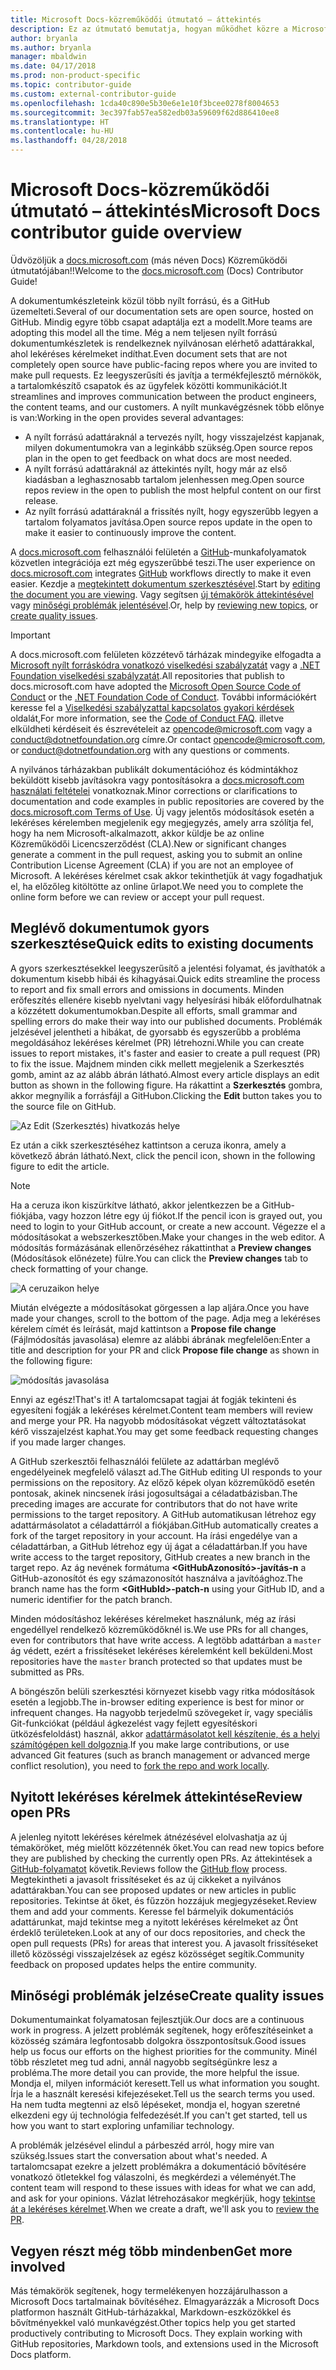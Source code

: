 ```yaml
---
title: Microsoft Docs-közreműködői útmutató – áttekintés
description: Ez az útmutató bemutatja, hogyan működhet közre a Microsoft dokumentációs webhelyén, a docs.microsoft.com-on.
author: bryanla
ms.author: bryanla
manager: mbaldwin
ms.date: 04/17/2018
ms.prod: non-product-specific
ms.topic: contributor-guide
ms.custom: external-contributor-guide
ms.openlocfilehash: 1cda40c890e5b30e6e1e10f3bcee0278f8004653
ms.sourcegitcommit: 3ec397fab57ea582edb03a59609f62d886410ee8
ms.translationtype: HT
ms.contentlocale: hu-HU
ms.lasthandoff: 04/28/2018
---
```

# <a name="microsoft-docs-contributor-guide-overview"></a><span data-ttu-id="10ffe-103">Microsoft Docs-közreműködői útmutató – áttekintés</span><span class="sxs-lookup"><span data-stu-id="10ffe-103">Microsoft Docs contributor guide overview</span></span>

<span data-ttu-id="10ffe-104">Üdvözöljük a [docs.microsoft.com](https://docs.microsoft.com) (más néven Docs) Közreműködői útmutatójában!!</span><span class="sxs-lookup"><span data-stu-id="10ffe-104">Welcome to the [docs.microsoft.com](https://docs.microsoft.com) (Docs) Contributor Guide!</span></span>

<span data-ttu-id="10ffe-105">A dokumentumkészleteink közül több nyílt forrású, és a GitHub üzemelteti.</span><span class="sxs-lookup"><span data-stu-id="10ffe-105">Several of our documentation sets are open source, hosted on GitHub.</span></span> <span data-ttu-id="10ffe-106">Mindig egyre több csapat adaptálja ezt a modellt.</span><span class="sxs-lookup"><span data-stu-id="10ffe-106">More teams are adopting this model all the time.</span></span> <span data-ttu-id="10ffe-107">Még a nem teljesen nyílt forrású dokumentumkészletek is rendelkeznek nyilvánosan elérhető adattárakkal, ahol lekéréses kérelmeket indíthat.</span><span class="sxs-lookup"><span data-stu-id="10ffe-107">Even document sets that are not completely open source have public-facing repos where you are invited to make pull requests.</span></span> <span data-ttu-id="10ffe-108">Ez leegyszerűsíti és javítja a termékfejlesztő mérnökök, a tartalomkészítő csapatok és az ügyfelek közötti kommunikációt.</span><span class="sxs-lookup"><span data-stu-id="10ffe-108">It streamlines and improves communication between the product engineers, the content teams, and our customers.</span></span> <span data-ttu-id="10ffe-109">A nyílt munkavégzésnek több előnye is van:</span><span class="sxs-lookup"><span data-stu-id="10ffe-109">Working in the open provides several advantages:</span></span>

- <span data-ttu-id="10ffe-110">A nyílt forrású adattáraknál a tervezés nyílt, hogy visszajelzést kapjanak, milyen dokumentumokra van a leginkább szükség.</span><span class="sxs-lookup"><span data-stu-id="10ffe-110">Open source repos plan in the open to get feedback on what docs are most needed.</span></span>
- <span data-ttu-id="10ffe-111">A nyílt forrású adattáraknál az áttekintés nyílt, hogy már az első kiadásban a leghasznosabb tartalom jelenhessen meg.</span><span class="sxs-lookup"><span data-stu-id="10ffe-111">Open source repos review in the open to publish the most helpful content on our first release.</span></span>
- <span data-ttu-id="10ffe-112">Az nyílt forrású adattáraknál a frissítés nyílt, hogy egyszerűbb legyen a tartalom folyamatos javítása.</span><span class="sxs-lookup"><span data-stu-id="10ffe-112">Open source repos update in the open to make it easier to continuously improve the content.</span></span>

<span data-ttu-id="10ffe-113">A [docs.microsoft.com](https://docs.microsoft.com) felhasználói felületén a [GitHub](https://github.com)-munkafolyamatok közvetlen integrációja ezt még egyszerűbbé teszi.</span><span class="sxs-lookup"><span data-stu-id="10ffe-113">The user experience on [docs.microsoft.com](https://docs.microsoft.com) integrates [GitHub](https://github.com) workflows directly to make it even easier.</span></span> <span data-ttu-id="10ffe-114">Kezdje a [megtekintett dokumentum szerkesztésével](#quick-edits-to-existing-documents).</span><span class="sxs-lookup"><span data-stu-id="10ffe-114">Start by [editing the document you are viewing](#quick-edits-to-existing-documents).</span></span> <span data-ttu-id="10ffe-115">Vagy segítsen [új témakörök áttekintésével](#review-open-prs) vagy [minőségi problémák jelentésével](#create-quality-issues).</span><span class="sxs-lookup"><span data-stu-id="10ffe-115">Or, help by [reviewing new topics](#review-open-prs), or [create quality issues](#create-quality-issues).</span></span>

> [!IMPORTANT]
> <span data-ttu-id="10ffe-116">A docs.microsoft.com felületen közzétevő tárházak mindegyike elfogadta a [Microsoft nyílt forráskódra vonatkozó viselkedési szabályzatát](https://opensource.microsoft.com/codeofconduct/) vagy a [.NET Foundation viselkedési szabályzatát](https://dotnetfoundation.org/code-of-conduct).</span><span class="sxs-lookup"><span data-stu-id="10ffe-116">All repositories that publish to docs.microsoft.com have adopted the [Microsoft Open Source Code of Conduct](https://opensource.microsoft.com/codeofconduct/) or the [.NET Foundation Code of Conduct](https://dotnetfoundation.org/code-of-conduct).</span></span> <span data-ttu-id="10ffe-117">További információkért keresse fel a [Viselkedési szabályzattal kapcsolatos gyakori kérdések](https://opensource.microsoft.com/codeofconduct/faq/) oldalát,</span><span class="sxs-lookup"><span data-stu-id="10ffe-117">For more information, see the [Code of Conduct FAQ](https://opensource.microsoft.com/codeofconduct/faq/).</span></span> <span data-ttu-id="10ffe-118">illetve elküldheti kérdéseit és észrevételeit az [opencode@microsoft.com](mailto:opencode@microsoft.com) vagy a [conduct@dotnetfoundation.org](mailto:conduct@dotnetfoundation.org) címre.</span><span class="sxs-lookup"><span data-stu-id="10ffe-118">Or contact [opencode@microsoft.com](mailto:opencode@microsoft.com), or [conduct@dotnetfoundation.org](mailto:conduct@dotnetfoundation.org) with any questions or comments.</span></span><br>
>
> <span data-ttu-id="10ffe-119">A nyilvános tárházakban publikált dokumentációhoz és kódmintákhoz beküldött kisebb javításokra vagy pontosításokra a [docs.microsoft.com használati feltételei](https://docs.microsoft.com/legal/termsofuse) vonatkoznak.</span><span class="sxs-lookup"><span data-stu-id="10ffe-119">Minor corrections or clarifications to documentation and code examples in public repositories are covered by the [docs.microsoft.com Terms of Use](https://docs.microsoft.com/legal/termsofuse).</span></span> <span data-ttu-id="10ffe-120">Új vagy jelentős módosítások esetén a lekéréses kérelemben megjelenik egy megjegyzés, amely arra szólítja fel, hogy ha nem Microsoft-alkalmazott, akkor küldje be az online Közreműködői Licencszerződést (CLA).</span><span class="sxs-lookup"><span data-stu-id="10ffe-120">New or significant changes generate a comment in the pull request, asking you to submit an online Contribution License Agreement (CLA) if you are not an employee of Microsoft.</span></span> <span data-ttu-id="10ffe-121">A lekéréses kérelmet csak akkor tekinthetjük át vagy fogadhatjuk el, ha előzőleg kitöltötte az online űrlapot.</span><span class="sxs-lookup"><span data-stu-id="10ffe-121">We need you to complete the online form before we can review or accept your pull request.</span></span>

## <a name="quick-edits-to-existing-documents"></a><span data-ttu-id="10ffe-122">Meglévő dokumentumok gyors szerkesztése</span><span class="sxs-lookup"><span data-stu-id="10ffe-122">Quick edits to existing documents</span></span>

<span data-ttu-id="10ffe-123">A gyors szerkesztésekkel leegyszerűsítő a jelentési folyamat, és javíthatók a dokumentum kisebb hibái és kihagyásai.</span><span class="sxs-lookup"><span data-stu-id="10ffe-123">Quick edits streamline the process to report and fix small errors and omissions in documents.</span></span> <span data-ttu-id="10ffe-124">Minden erőfeszítés ellenére kisebb nyelvtani vagy helyesírási hibák előfordulhatnak a közzétett dokumentumokban.</span><span class="sxs-lookup"><span data-stu-id="10ffe-124">Despite all efforts, small grammar and spelling errors do make their way into our published documents.</span></span> <span data-ttu-id="10ffe-125">Problémák jelzésével jelentheti a hibákat, de gyorsabb és egyszerűbb a probléma megoldásához lekéréses kérelmet (PR) létrehozni.</span><span class="sxs-lookup"><span data-stu-id="10ffe-125">While you can create issues to report mistakes, it's faster and easier to create a pull request (PR) to fix the issue.</span></span> <span data-ttu-id="10ffe-126">Majdnem minden cikk mellett megjelenik a Szerkesztés gomb, amint az az alább ábrán látható.</span><span class="sxs-lookup"><span data-stu-id="10ffe-126">Almost every article displays an edit button as shown in the following figure.</span></span> <span data-ttu-id="10ffe-127">Ha rákattint a **Szerkesztés** gombra, akkor megnyílik a forrásfájl a GitHubon.</span><span class="sxs-lookup"><span data-stu-id="10ffe-127">Clicking the **Edit** button takes you to the source file on GitHub.</span></span>

![Az Edit (Szerkesztés) hivatkozás helye](./media/index/edit-article.png)

<span data-ttu-id="10ffe-129">Ez után a cikk szerkesztéséhez kattintson a ceruza ikonra, amely a következő ábrán látható.</span><span class="sxs-lookup"><span data-stu-id="10ffe-129">Next, click the pencil icon, shown in the following figure to edit the article.</span></span>

> [!NOTE]
> <span data-ttu-id="10ffe-130">Ha a ceruza ikon kiszürkítve látható, akkor jelentkezzen be a GitHub-fiókjába, vagy hozzon létre egy új fiókot.</span><span class="sxs-lookup"><span data-stu-id="10ffe-130">If the pencil icon is grayed out, you need to login to your GitHub account, or create a new account.</span></span> <span data-ttu-id="10ffe-131">Végezze el a módosításokat a webszerkesztőben.</span><span class="sxs-lookup"><span data-stu-id="10ffe-131">Make your changes in the web editor.</span></span> <span data-ttu-id="10ffe-132">A módosítás formázásának ellenőrzéséhez rákattinthat a **Preview changes** (Módosítások előnézete) fülre.</span><span class="sxs-lookup"><span data-stu-id="10ffe-132">You can click the **Preview changes** tab to check formatting of your change.</span></span>

![A ceruzaikon helye](./media/index/editicon.png)

<span data-ttu-id="10ffe-134">Miután elvégezte a módosításokat görgessen a lap aljára.</span><span class="sxs-lookup"><span data-stu-id="10ffe-134">Once you have made your changes, scroll to the bottom of the page.</span></span> <span data-ttu-id="10ffe-135">Adja meg a lekéréses kérelem címét és leírását, majd kattintson a **Propose file change** (Fájlmódosítás javasolása) elemre az alábbi ábrának megfelelően:</span><span class="sxs-lookup"><span data-stu-id="10ffe-135">Enter a title and description for your PR and click **Propose file change** as shown in the following figure:</span></span>

![módosítás javasolása](./media/index/submit-pull-request.png)

<span data-ttu-id="10ffe-137">Ennyi az egész!</span><span class="sxs-lookup"><span data-stu-id="10ffe-137">That's it!</span></span> <span data-ttu-id="10ffe-138">A tartalomcsapat tagjai át fogják tekinteni és egyesíteni fogják a lekéréses kérelmet.</span><span class="sxs-lookup"><span data-stu-id="10ffe-138">Content team members will review and merge your PR.</span></span> <span data-ttu-id="10ffe-139">Ha nagyobb módosításokat végzett változtatásokat kérő visszajelzést kaphat.</span><span class="sxs-lookup"><span data-stu-id="10ffe-139">You may get some feedback requesting changes if you made larger changes.</span></span>

<span data-ttu-id="10ffe-140">A GitHub szerkesztői felhasználói felülete az adattárban meglévő engedélyeinek megfelelő választ ad.</span><span class="sxs-lookup"><span data-stu-id="10ffe-140">The GitHub editing UI responds to your permissions on the repository.</span></span> <span data-ttu-id="10ffe-141">Az előző képek olyan közreműködő esetén pontosak, akinek nincsenek írási jogosultságai a céladatbázisban.</span><span class="sxs-lookup"><span data-stu-id="10ffe-141">The preceding images are accurate for contributors that do not have write permissions to the target repository.</span></span> <span data-ttu-id="10ffe-142">A GitHub automatikusan létrehoz egy adattármásolatot a céladattárról a fiókjában.</span><span class="sxs-lookup"><span data-stu-id="10ffe-142">GitHub automatically creates a fork of the target repository in your account.</span></span> <span data-ttu-id="10ffe-143">Ha írási engedélye van a céladattárban, a GitHub létrehoz egy új ágat a céladattárban.</span><span class="sxs-lookup"><span data-stu-id="10ffe-143">If you have write access to the target repository, GitHub creates a new branch in the target repo.</span></span> <span data-ttu-id="10ffe-144">Az ág nevének formátuma **\<GitHubAzonosító\>-javítás-n** a GitHub-azonosítót és egy számazonosítót használva a javítóághoz.</span><span class="sxs-lookup"><span data-stu-id="10ffe-144">The branch name has the form **\<GitHubId\>-patch-n** using your GitHub ID, and a numeric identifier for the patch branch.</span></span>

<span data-ttu-id="10ffe-145">Minden módosításhoz lekéréses kérelmeket használunk, még az írási engedéllyel rendelkező közreműködőknél is.</span><span class="sxs-lookup"><span data-stu-id="10ffe-145">We use PRs for all changes, even for contributors that have write access.</span></span> <span data-ttu-id="10ffe-146">A legtöbb adattárban a `master` ág védett, ezért a frissítéseket lekéréses kérelemként kell beküldeni.</span><span class="sxs-lookup"><span data-stu-id="10ffe-146">Most repositories have the `master` branch protected so that updates must be submitted as PRs.</span></span>

<span data-ttu-id="10ffe-147">A böngészőn belüli szerkesztési környezet kisebb vagy ritka módosítások esetén a legjobb.</span><span class="sxs-lookup"><span data-stu-id="10ffe-147">The in-browser editing experience is best for minor or infrequent changes.</span></span> <span data-ttu-id="10ffe-148">Ha nagyobb terjedelmű szövegeket ír, vagy speciális Git-funkciókat (például ágkezelést vagy fejlett egyesítéskori ütközésfeloldást) használ, akkor [adattármásolatot kell készítenie, és a helyi számítógépen kell dolgoznia](how-to-write-workflows-major.md).</span><span class="sxs-lookup"><span data-stu-id="10ffe-148">If you make large contributions, or use advanced Git features (such as branch management or advanced merge conflict resolution), you need to [fork the repo and work locally](how-to-write-workflows-major.md).</span></span>

## <a name="review-open-prs"></a><span data-ttu-id="10ffe-149">Nyitott lekéréses kérelmek áttekintése</span><span class="sxs-lookup"><span data-stu-id="10ffe-149">Review open PRs</span></span>

<span data-ttu-id="10ffe-150">A jelenleg nyitott lekéréses kérelmek átnézésével elolvashatja az új témaköröket, még mielőtt közzétennék őket.</span><span class="sxs-lookup"><span data-stu-id="10ffe-150">You can read new topics before they are published by checking the currently open PRs.</span></span> <span data-ttu-id="10ffe-151">Az áttekintések a [GitHub-folyamatot](https://guides.github.com/introduction/flow/) követik.</span><span class="sxs-lookup"><span data-stu-id="10ffe-151">Reviews follow the [GitHub flow](https://guides.github.com/introduction/flow/) process.</span></span> <span data-ttu-id="10ffe-152">Megtekintheti a javasolt frissítéseket és az új cikkeket a nyilvános adattárakban.</span><span class="sxs-lookup"><span data-stu-id="10ffe-152">You can see proposed updates or new articles in public repositories.</span></span> <span data-ttu-id="10ffe-153">Tekintse át őket, és fűzzön hozzájuk megjegyzéseket.</span><span class="sxs-lookup"><span data-stu-id="10ffe-153">Review them and add your comments.</span></span> <span data-ttu-id="10ffe-154">Keresse fel bármelyik dokumentációs adattárunkat, majd tekintse meg a nyitott lekéréses kérelmeket az Önt érdeklő területeken.</span><span class="sxs-lookup"><span data-stu-id="10ffe-154">Look at any of our docs repositories, and check the open pull requests (PRs) for areas that interest you.</span></span> <span data-ttu-id="10ffe-155">A javasolt frissítéseket illető közösségi visszajelzések az egész közösséget segítik.</span><span class="sxs-lookup"><span data-stu-id="10ffe-155">Community feedback on proposed updates helps the entire community.</span></span>

## <a name="create-quality-issues"></a><span data-ttu-id="10ffe-156">Minőségi problémák jelzése</span><span class="sxs-lookup"><span data-stu-id="10ffe-156">Create quality issues</span></span>

<span data-ttu-id="10ffe-157">Dokumentumainkat folyamatosan fejlesztjük.</span><span class="sxs-lookup"><span data-stu-id="10ffe-157">Our docs are a continuous work in progress.</span></span> <span data-ttu-id="10ffe-158">A jelzett problémák segítenek, hogy erőfeszítéseinket a közösség számára legfontosabb dolgokra összpontosítsuk.</span><span class="sxs-lookup"><span data-stu-id="10ffe-158">Good issues help us focus our efforts on the highest priorities for the community.</span></span> <span data-ttu-id="10ffe-159">Minél több részletet meg tud adni, annál nagyobb segítségünkre lesz a probléma.</span><span class="sxs-lookup"><span data-stu-id="10ffe-159">The more detail you can provide, the more helpful the issue.</span></span> <span data-ttu-id="10ffe-160">Mondja el, milyen információt keresett.</span><span class="sxs-lookup"><span data-stu-id="10ffe-160">Tell us what information you sought.</span></span> <span data-ttu-id="10ffe-161">Írja le a használt keresési kifejezéseket.</span><span class="sxs-lookup"><span data-stu-id="10ffe-161">Tell us the search terms you used.</span></span> <span data-ttu-id="10ffe-162">Ha nem tudta megtenni az első lépéseket, mondja el, hogyan szeretné elkezdeni egy új technológia felfedezését.</span><span class="sxs-lookup"><span data-stu-id="10ffe-162">If you can't get started, tell us how you want to start exploring unfamiliar technology.</span></span>

<span data-ttu-id="10ffe-163">A problémák jelzésével elindul a párbeszéd arról, hogy mire van szükség.</span><span class="sxs-lookup"><span data-stu-id="10ffe-163">Issues start the conversation about what's needed.</span></span> <span data-ttu-id="10ffe-164">A tartalomcsapat ezekre a jelzett problémákra a dokumentáció bővítésére vonatkozó ötletekkel fog válaszolni, és megkérdezi a véleményét.</span><span class="sxs-lookup"><span data-stu-id="10ffe-164">The content team will respond to these issues with ideas for what we can add, and ask for your opinions.</span></span> <span data-ttu-id="10ffe-165">Vázlat létrehozásakor megkérjük, hogy [tekintse át a lekéréses kérelmet](#review-open-prs).</span><span class="sxs-lookup"><span data-stu-id="10ffe-165">When we create a draft, we'll ask you to [review the PR](#review-open-prs).</span></span>

## <a name="get-more-involved"></a><span data-ttu-id="10ffe-166">Vegyen részt még több mindenben</span><span class="sxs-lookup"><span data-stu-id="10ffe-166">Get more involved</span></span>

<span data-ttu-id="10ffe-167">Más témakörök segítenek, hogy termelékenyen hozzájárulhasson a Microsoft Docs tartalmainak bővítéséhez. Elmagyarázzák a Microsoft Docs platformon használt GitHub-tárházakkal, Markdown-eszközökkel és bővítményekkel való munkavégzést.</span><span class="sxs-lookup"><span data-stu-id="10ffe-167">Other topics help you get started productively contributing to Microsoft Docs. They explain working with GitHub repositories, Markdown tools, and extensions used in the Microsoft Docs platform.</span></span>
